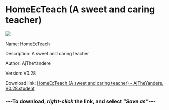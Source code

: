 # HomeEcTeach (A sweet and caring teacher)

<img src = "https://raw.githubusercontent.com/Arbiter1223/Koukou-Gurashi-Custom-Students/master/Students/Files/HomeEcTeach%20(A%20sweet%20and%20caring%20teacher).png">

Name: HomeEcTeach

Description: A sweet and caring teacher

Author: AjTheYandere

Version: V0.28

Download link: <a href="https://raw.githubusercontent.com/Arbiter1223/Koukou-Gurashi-Custom-Students/master/Students/Files/HomeEcTeach%20(A%20sweet%20and%20caring%20teacher)%20-%20AjTheYandere%2C%20V0.28.student">HomeEcTeach (A sweet and caring teacher) - AjTheYandere, V0.28.student</a>

### ---**To download, _right-click_ the link, and select _"Save as"_**---
